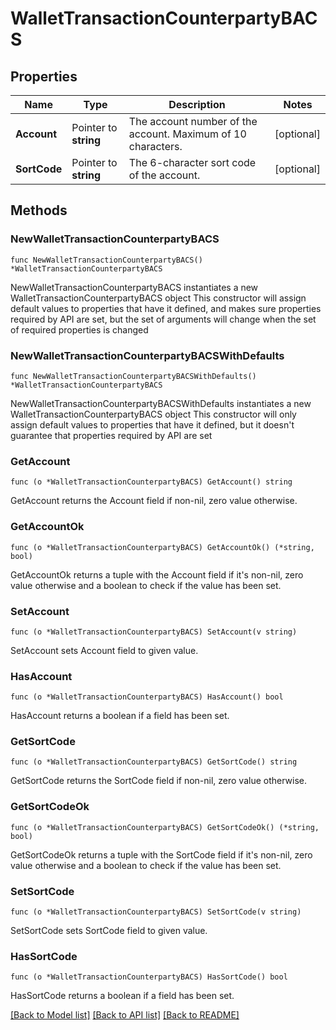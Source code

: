 # WalletTransactionCounterpartyBACS

## Properties

Name | Type | Description | Notes
------------ | ------------- | ------------- | -------------
**Account** | Pointer to **string** | The account number of the account. Maximum of 10 characters. | [optional] 
**SortCode** | Pointer to **string** | The 6-character sort code of the account. | [optional] 

## Methods

### NewWalletTransactionCounterpartyBACS

`func NewWalletTransactionCounterpartyBACS() *WalletTransactionCounterpartyBACS`

NewWalletTransactionCounterpartyBACS instantiates a new WalletTransactionCounterpartyBACS object
This constructor will assign default values to properties that have it defined,
and makes sure properties required by API are set, but the set of arguments
will change when the set of required properties is changed

### NewWalletTransactionCounterpartyBACSWithDefaults

`func NewWalletTransactionCounterpartyBACSWithDefaults() *WalletTransactionCounterpartyBACS`

NewWalletTransactionCounterpartyBACSWithDefaults instantiates a new WalletTransactionCounterpartyBACS object
This constructor will only assign default values to properties that have it defined,
but it doesn't guarantee that properties required by API are set

### GetAccount

`func (o *WalletTransactionCounterpartyBACS) GetAccount() string`

GetAccount returns the Account field if non-nil, zero value otherwise.

### GetAccountOk

`func (o *WalletTransactionCounterpartyBACS) GetAccountOk() (*string, bool)`

GetAccountOk returns a tuple with the Account field if it's non-nil, zero value otherwise
and a boolean to check if the value has been set.

### SetAccount

`func (o *WalletTransactionCounterpartyBACS) SetAccount(v string)`

SetAccount sets Account field to given value.

### HasAccount

`func (o *WalletTransactionCounterpartyBACS) HasAccount() bool`

HasAccount returns a boolean if a field has been set.

### GetSortCode

`func (o *WalletTransactionCounterpartyBACS) GetSortCode() string`

GetSortCode returns the SortCode field if non-nil, zero value otherwise.

### GetSortCodeOk

`func (o *WalletTransactionCounterpartyBACS) GetSortCodeOk() (*string, bool)`

GetSortCodeOk returns a tuple with the SortCode field if it's non-nil, zero value otherwise
and a boolean to check if the value has been set.

### SetSortCode

`func (o *WalletTransactionCounterpartyBACS) SetSortCode(v string)`

SetSortCode sets SortCode field to given value.

### HasSortCode

`func (o *WalletTransactionCounterpartyBACS) HasSortCode() bool`

HasSortCode returns a boolean if a field has been set.


[[Back to Model list]](../README.md#documentation-for-models) [[Back to API list]](../README.md#documentation-for-api-endpoints) [[Back to README]](../README.md)


